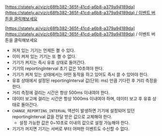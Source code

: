 [[https://stately.ai/viz/c68fb382-365f-41cd-a6b8-a379a94189da](https://stately.ai/viz/c68fb382-365f-41cd-a6b8-a379a94189da) / 이벤트 버튼을 클릭해보세요](https://stately.ai/viz/embed/c68fb382-365f-41cd-a6b8-a379a94189da?mode=viz&panel=code&readOnly=1&showOriginalLink=1&controls=0&pan=0&zoom=0)

[https://stately.ai/viz/c68fb382-365f-41cd-a6b8-a379a94189da](https://stately.ai/viz/c68fb382-365f-41cd-a6b8-a379a94189da) / 이벤트 버튼을 클릭해보세요

- 꺼져 있는 기기는 언제든 켤 수 있다.
- 이미 켜져 있는 기기는 또 켤 수 없다.
- 기기가 켜지는 즉시 유휴 상태로 들어간다.
- 기기의 reportingInterval 초기 값은 10초여야 한다.
- 기기가 켜져 있는 상태에서는 어떤 동작을 하고 있어도 즉시 끌 수 있어야 한다.
- 유휴 상태에서 설정된 reportingInterval 값(단위: ms) 만큼 기다린 후 거리 측정을 한다.
- 거리 측정에 걸리는 시간은 항상 500ms 이내여야 한다.
- 데이터 보고에 걸리는 시간은 항상 1000ms 이내여야 하며, 데이터 보고 후 유휴 상태로 돌아간다.
- `CHANGE_REPORTING_INTERVAL` 액션이 발생하면 기기에 설정되어 있던 reportingInterval 값을 전달 받은 값으로 교체해야 한다.
    - 설정 가능한 값은 0~10초로 이내의 값으로 설정 가능해야 한다.
- 기기가 꺼지면 기기는 서버로 부터 어떠한 이벤트도 수신할 수 없다.